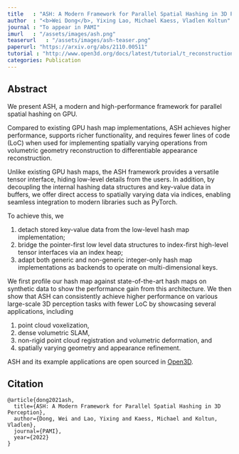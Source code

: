 ```yaml
---
title   : "ASH: A Modern Framework for Parallel Spatial Hashing in 3D Perception"
author  : "<b>Wei Dong</b>, Yixing Lao, Michael Kaess, Vladlen Koltun"
journal : "To appear in PAMI"
imurl   : "/assets/images/ash.png"
teaserurl   : "/assets/images/ash-teaser.png"
paperurl: "https://arxiv.org/abs/2110.00511"
tutorial : "http://www.open3d.org/docs/latest/tutorial/t_reconstruction_system/index.html"
categories: Publication
---
```


## Abstract
We present ASH, a modern and high-performance framework for parallel spatial hashing on GPU. 

Compared to existing GPU hash map implementations, ASH achieves higher performance, supports richer functionality, and requires fewer lines of code (LoC) when used for implementing spatially varying operations from volumetric geometry reconstruction to differentiable appearance reconstruction. 

Unlike existing GPU hash maps, the ASH framework provides a versatile tensor interface, hiding low-level details from the users. In addition, by decoupling the internal hashing data structures and key-value data in buffers, we offer direct access to spatially varying data via indices, enabling seamless integration to modern libraries such as PyTorch. 

To achieve this, we 
1. detach stored key-value data from the low-level hash map implementation; 
2. bridge the pointer-first low level data structures to index-first high-level tensor interfaces via an index heap; 
3. adapt both generic and non-generic integer-only hash map implementations as backends to operate on multi-dimensional keys. 

We first profile our hash map against state-of-the-art hash maps on synthetic data to show the performance gain from this architecture. We then show that ASH can consistently achieve higher performance on various large-scale 3D perception tasks with fewer LoC by showcasing several applications, including 
1. point cloud voxelization, 
2. dense volumetric SLAM, 
3. non-rigid point cloud registration and volumetric deformation, and 
4. spatially varying geometry and appearance refinement. 

ASH and its example applications are open sourced in [Open3D](https://open3d.org).

## Citation
```
@article{dong2021ash,
  title={ASH: A Modern Framework for Parallel Spatial Hashing in 3D Perception},
  author={Dong, Wei and Lao, Yixing and Kaess, Michael and Koltun, Vladlen},
  journal={PAMI},
  year={2022}
}
```